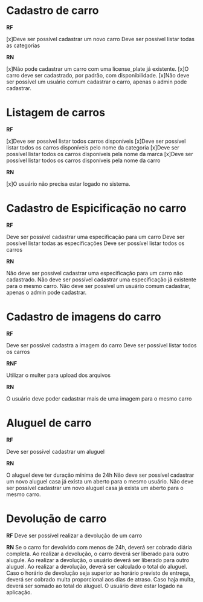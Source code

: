 # Cadastro de carro

**RF**

[x]Deve ser possível cadastrar um novo carro
Deve ser possível listar todas as categorias

**RN**

[x]Não pode cadastrar um carro com uma license_plate já existente.
[x]O carro deve ser cadastrado, por padrão, com disponibilidade.
[x]Não deve ser possível um usuário comum cadastrar o carro, apenas o admin pode cadastrar.

# Listagem de carros

**RF**

[x]Deve ser possível listar todos carros disponíveis
[x]Deve ser possível listar todos os carros disponíveis pelo nome da categoria
[x]Deve ser possível listar todos os carros disponíveis pela nome da marca
[x]Deve ser possível listar todos os carros disponíveis pela nome da carro


**RN**

[x]O usuário não precisa estar logado no sistema.


# Cadastro de Espicificação no carro

**RF**

Deve ser possível cadastrar uma especificação para um carro
Deve ser possível listar todas as especificações
Deve ser possível listar todos os carros

**RN**

Não deve ser possível cadastrar uma especificação para um carro não cadastrado.
Não deve ser possível cadastrar uma especificação já existente para o mesmo carro.
Não deve ser possível um usuário comum cadastrar, apenas o admin pode cadastrar.


# Cadastro de imagens do carro

**RF** 

Deve ser possível cadastra a imagem do carro
Deve ser possível listar todos os carros

**RNF**

Utilizar o multer para upload dos arquivos

**RN**

O usuário deve poder cadastrar mais de uma imagem para o mesmo carro


# Aluguel de carro

**RF**

Deve ser possível cadastrar um aluguel 

**RN**

O aluguel deve ter duração mínima de 24h
Não deve ser possível cadastrar um novo aluguel casa já exista um aberto para o mesmo usuário.
Não deve ser possível cadastrar um novo aluguel casa já exista um aberto para o mesmo carro.

# Devolução de carro

**RF**
Deve ser possível realizar a devolução de um carro

**RN**
Se o carro for devolvido com menos de 24h, deverá ser cobrado diária completa.
Ao realizar a devolução, o carro deverá ser liberado para outro alugule.
Ao realizar a devolução, o usuário deverá ser liberado para outro aluguel.
Ao realizar a devolução, deverá ser calculado o total do aluguel.
Caso o horário de devolução seja superior ao horário previsto de entrega, deverá ser cobrado multa proporcional aos dias de atraso.
Caso haja multa, deverá ser somado ao total do aluguel. 
O usuário deve estar logado na aplicação.
